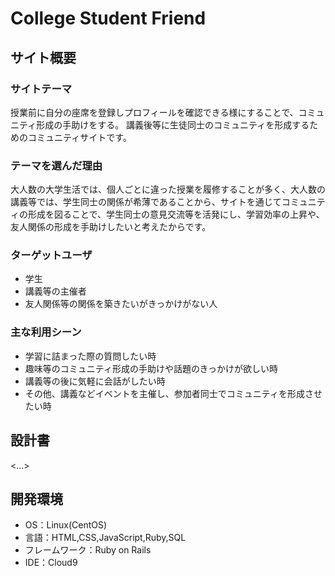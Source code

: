 # College Student Friend

## サイト概要
### サイトテーマ
授業前に自分の座席を登録しプロフィールを確認できる様にすることで、コミュニティ形成の手助けをする。
講義後等に生徒同士のコミュニティを形成するためのコミュニティサイトです。

### テーマを選んだ理由
大人数の大学生活では、個人ごとに違った授業を履修することが多く、大人数の講義等では、学生同士の関係が希薄であることから、サイトを通じてコミュニティの形成を図ることで、学生同士の意見交流等を活発にし、学習効率の上昇や、友人関係の形成を手助けしたいと考えたからです。


### ターゲットユーザ
- 学生
- 講義等の主催者
- 友人関係等の関係を築きたいがきっかけがない人

### 主な利用シーン
- 学習に詰まった際の質問したい時
- 趣味等のコミュニティ形成の手助けや話題のきっかけが欲しい時
- 講義等の後に気軽に会話がしたい時
- その他、講義などイベントを主催し、参加者同士でコミュニティを形成させたい時


## 設計書
<...>

## 開発環境
- OS：Linux(CentOS)
- 言語：HTML,CSS,JavaScript,Ruby,SQL
- フレームワーク：Ruby on Rails
- IDE：Cloud9

